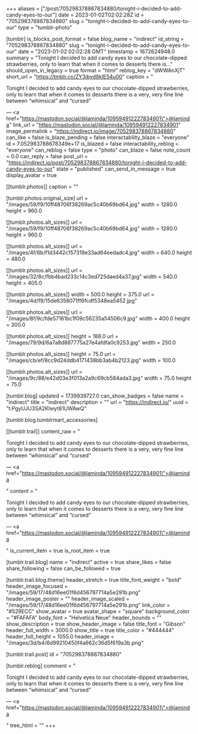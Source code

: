 +++
aliases = ["/post/705298378867834880/tonight-i-decided-to-add-candy-eyes-to-our"]
date = 2023-01-02T02:02:28Z
id = "705298378867834880"
slug = "tonight-i-decided-to-add-candy-eyes-to-our"
type = "tumblr-photo"

[tumblr]
is_blocks_post_format = false
blog_name = "indirect"
id_string = "705298378867834880"
slug = "tonight-i-decided-to-add-candy-eyes-to-our"
date = "2023-01-02 02:02:28 GMT"
timestamp = 1672624948.0
summary = "Tonight I decided to add candy eyes to our chocolate-dipped strawberries, only to learn that when it comes to desserts there is..."
should_open_in_legacy = true
format = "html"
reblog_key = "dWWAnXjT"
short_url = "https://tmblr.co/ZY3jbyd9kIE54u00"
caption = "<p>Tonight I decided to add candy eyes to our chocolate-dipped strawberries, only to learn that when it comes to desserts there is a very, very fine line between “whimsical” and “cursed”</p> — <a href=\"https://mastodon.social/@laminda/109594912227834901\">@laminda</a>"
link_url = "https://mastodon.social/@laminda/109594912227834901"
image_permalink = "https://indirect.io/image/705298378867834880"
can_like = false
is_blaze_pending = false
interactability_blaze = "everyone"
id = 7.052983788678349e+17
is_blazed = false
interactability_reblog = "everyone"
can_reblog = false
type = "photo"
can_blaze = false
note_count = 0.0
can_reply = false
post_url = "https://indirect.io/post/705298378867834880/tonight-i-decided-to-add-candy-eyes-to-our"
state = "published"
can_send_in_message = true
display_avatar = true

[[tumblr.photos]]
caption = ""

[tumblr.photos.original_size]
url = "/images/59/f9/10ff48706f38269ac5c40b69bd64.jpg"
width = 1280.0
height = 960.0

[[tumblr.photos.alt_sizes]]
url = "/images/59/f9/10ff48706f38269ac5c40b69bd64.jpg"
width = 1280.0
height = 960.0

[[tumblr.photos.alt_sizes]]
url = "/images/4f/6b/f1d3442c157319e33ad64eedadc4.jpg"
width = 640.0
height = 480.0

[[tumblr.photos.alt_sizes]]
url = "/images/32/8c/fbb4bad233c14c3ed725daed4a37.jpg"
width = 540.0
height = 405.0

[[tumblr.photos.alt_sizes]]
width = 500.0
height = 375.0
url = "/images/4d/f9/15de6358071ff6fcdf5348ea5452.jpg"

[[tumblr.photos.alt_sizes]]
url = "/images/8f/9c/fde57161bc1f09c56235a54506c9.jpg"
width = 400.0
height = 300.0

[[tumblr.photos.alt_sizes]]
height = 188.0
url = "/images/79/9d/6a7a8d887775a27e4afdfa0c9253.jpg"
width = 250.0

[[tumblr.photos.alt_sizes]]
height = 75.0
url = "/images/cb/ef/8cc9d24ddb4171438bb3ab4b2123.jpg"
width = 100.0

[[tumblr.photos.alt_sizes]]
url = "/images/9c/88/e42d03e3f013a2a9c69cb584ada3.jpg"
width = 75.0
height = 75.0

[tumblr.blog]
updated = 1739939727.0
can_show_badges = false
name = "indirect"
title = "indirect"
description = ""
url = "https://indirect.io/"
uuid = "t:PgyUJU3SA2Klwyt81UWAwQ"

[tumblr.blog.tumblrmart_accessories]

[[tumblr.trail]]
content_raw = "<p><p>Tonight I decided to add candy eyes to our chocolate-dipped strawberries, only to learn that when it comes to desserts there is a very, very fine line between “whimsical” and “cursed”</p> — <a href=\"https://mastodon.social/@laminda/109594912227834901\">@laminda</a></p>"
content = "<p><p>Tonight I decided to add candy eyes to our chocolate-dipped strawberries, only to learn that when it comes to desserts there is a very, very fine line between &ldquo;whimsical&rdquo; and &ldquo;cursed&rdquo;</p> &mdash; <a href=\"https://mastodon.social/@laminda/109594912227834901\">@laminda</a></p>"
is_current_item = true
is_root_item = true

[tumblr.trail.blog]
name = "indirect"
active = true
share_likes = false
share_following = false
can_be_followed = true

[tumblr.trail.blog.theme]
header_stretch = true
title_font_weight = "bold"
header_image_focused = "/images/59/17/48d16ee01f6d456797714a5e291b.png"
header_image_poster = ""
header_image_scaled = "/images/59/17/48d16ee01f6d456797714a5e291b.png"
link_color = "#529ECC"
show_avatar = true
avatar_shape = "square"
background_color = "#FAFAFA"
body_font = "Helvetica Neue"
header_bounds = ""
show_description = true
show_header_image = false
title_font = "Gibson"
header_full_width = 3000.0
show_title = true
title_color = "#444444"
header_full_height = 1055.0
header_image = "/images/3d/b4/6d99210450f4a662c36d5f619a3b.png"

[tumblr.trail.post]
id = "705298378867834880"

[tumblr.reblog]
comment = "<p><p>Tonight I decided to add candy eyes to our chocolate-dipped strawberries, only to learn that when it comes to desserts there is a very, very fine line between “whimsical” and “cursed”</p> — <a href=\"https://mastodon.social/@laminda/109594912227834901\">@laminda</a></p>"
tree_html = ""
+++
